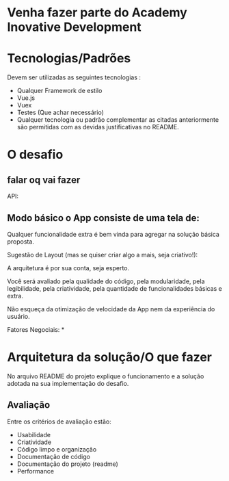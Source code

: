# Venha fazer parte do Academy Inovative Development

# Tecnologias/Padrões

Devem ser utilizadas as seguintes tecnologias :

* Qualquer Framework de estilo 
* Vue.js
* Vuex
* Testes (Que achar necessário) 
* Qualquer tecnologia ou padrão complementar as citadas anteriormente são permitidas com as devidas justificativas no README.

# O desafio
## falar oq vai fazer

API: 

Modo básico o App consiste de uma tela de:
 - 

Qualquer funcionalidade extra é bem vinda para agregar na solução básica proposta.

Sugestão de Layout (mas se quiser criar algo a mais, seja criativo!):


A arquitetura é por sua conta, seja esperto. 

Você será avaliado pela qualidade do código, pela modularidade, pela legibilidade, pela criatividade, pela quantidade de funcionalidades básicas e extra.

Não esqueça da otimização de velocidade da App nem da experiência do usuário.

Fatores Negociais:
* 

# Arquitetura da solução/O que fazer

No arquivo README do projeto explique o funcionamento e a solução adotada na sua implementação do desafio.

## Avaliação

Entre os critérios de avaliação estão:

* Usabilidade
* Criatividade
* Código limpo e organização
* Documentação de código
* Documentação do projeto (readme)
* Performance
